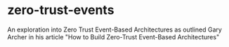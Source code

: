 # zero-trust-events
An exploration into Zero Trust Event-Based Architectures as outlined Gary Archer in his article "How to Build Zero-Trust Event-Based Architectures"
